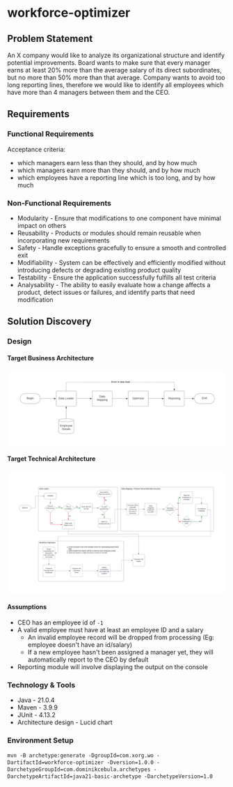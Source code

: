 # workforce-optimizer

## Problem Statement

An X company would like to analyze its organizational structure and identify potential improvements. Board wants to make sure that every manager earns at least 20% more than the average salary of its direct subordinates, but no more than 50% more than that average. Company wants to avoid too long reporting lines, therefore we would like to identify all employees which have more than 4 managers between them and the CEO.

## Requirements

### Functional Requirements

Acceptance criteria:
- which managers earn less than they should, and by how much
- which managers earn more than they should, and by how much
- which employees have a reporting line which is too long, and by how much

### Non-Functional Requirements

- Modularity - Ensure that modifications to one component have minimal impact on others
- Reusability - Products or modules should remain reusable when incorporating new requirements
- Safety - Handle exceptions gracefully to ensure a smooth and controlled exit
- Modifiability - System can be effectively and efficiently modified without introducing defects or degrading existing product quality
- Testability - Ensure the application successfully fulfills all test criteria
- Analysability - The ability to easily evaluate how a change affects a product, detect issues or failures, and identify parts that need modification

## Solution Discovery

### Design

#### Target Business Architecture
![target business architecture](assets/target-business-architecture.svg)

#### Target Technical Architecture
![target technical architecture](assets/target-technical-architecture.svg)

#### Assumptions

 - CEO has an employee id of `-1`
 - A valid employee must have at least an employee ID and a salary
    - An invalid employee record will be dropped from processing (Eg: employee doesn't have an id/salary)
    - If a new employee hasn't been assigned a manager yet, they will automatically report to the CEO by default
 - Reporting module will involve displaying the output on the console

### Technology & Tools

 - Java - 21.0.4
 - Maven - 3.9.9
 - JUnit - 4.13.2
 - Architecture design - Lucid chart
 
### Environment Setup

```
mvn -B archetype:generate -DgroupId=com.xorg.wo -DartifactId=workforce-optimizer -Dversion=1.0.0 -DarchetypeGroupId=com.dominikcebula.archetypes -DarchetypeArtifactId=java21-basic-archetype -DarchetypeVersion=1.0
```